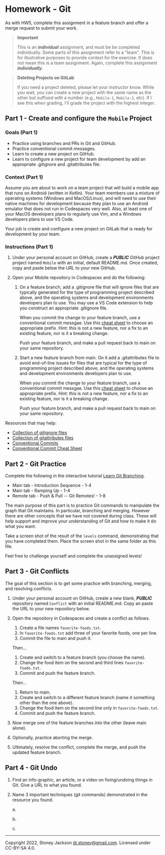 # Homework - Git

As with HW5, complete this assignment in a feature branch and offer a
merge request to submit your work.

> **Important**
>
> This is an ***individual*** assignment, and must be be completed individually.
> Some parts of this assignment refer to a "team". This is for illustrative
> purposes to provide context for the exercise. It does not mean this is a
> team assignment. Again, complete this assignment ***individually***.


> **Deleting Projects on GitLab**
>
> If you need a project deleted, please let your instructor know.
> While you wait, you can create a new project with the same name as the
> other but suffixed with a number (e.g., `Mobile-1`, `Mobile-2`, etc).
> If I see this when grading, I'll grade the project with the highest
> integer.

## Part 1 - Create and configure the `Mobile` Project

### Goals (Part 1)

- Practice using branches and PRs in Git and GitHub.
- Practice conventional commit messages.
- Learn to create a new project on GitHub.
- Learn to configure a new project for team development
   by add an appropriate .gitignore and .gitattributes file.

### Context (Part 1)

Assume you are about to work on a team
project that will build a mobile app that runs on Android (written in Kotlin).
Your team members use a mixture of operating systems (Windows and MacOS/Linux),
and will need to use their native machines for development because they
plan to use an Android emulator that does not run in Codespaces very well.
Also, at least one of your MacOS developers plans to regularly use Vim,
and a Windows developers plans to use VS Code.

Your job is create and configure a new project on GitLab that is ready
for development by your team.

### Instructions (Part 1)

1. Under your personal account on GitHub, create a ***PUBLIC*** GitHub
   project project named `Mobile` with an initial, default README.md.
   Once created, copy and paste below the URL to your new GitHub.

      <URL>

2. Open your Mobile repository in Codespaces and do the following:

   1. On a feature branch, add a .gitignore file that will ignore files
      that are typically generated for the type of programming project
      described above, and the operating systems and development environments
      developers plan to use. You may use a VS Code extension to help you
      construct an appropriate .gitignore file.
      
      When you commit the change to your feature
      branch, use a conventional commit messgae.
      Use this [cheat sheet](https://gist.github.com/qoomon/5dfcdf8eec66a051ecd85625518cfd13)
      to choose an appropriate prefix. Hint: this is not a new feature,
      nor a fix to an existing feature, nor is it a breaking change.

      Push your feature branch, and make a pull request back to main on your
      same repository.

   2. Start a new feature branch from main. On it add a .gitattributes file
      to avoid end-of-line issues for files that are typical for the type
      of programming project described above, and the operating systems and
      development environments developers plan to use.

      When you commit the change to your feature
      branch, use a conventional commit messgae.
      Use this [cheat sheet](https://gist.github.com/qoomon/5dfcdf8eec66a051ecd85625518cfd13)
      to choose an appropriate prefix. Hint: this is not a new feature,
      nor a fix to an existing feature, nor is it a breaking change.

      Push your feature branch, and make a pull request back to main on your
      same repository.

Resources that may help:

- [Collection of gitignore files](https://github.com/github/gitignore)
- [Collection of gitattributes files](https://github.com/alexkaratarakis/gitattributes)
- [Conventional Commits](https://www.conventionalcommits.org/en/v1.0.0/)
- [Conventional Commit Cheat Sheet](https://gist.github.com/qoomon/5dfcdf8eec66a051ecd85625518cfd13)

## Part 2 - Git Practice

Complete the following in the interactive tutorial [Learn Git Branching](https://learngitbranching.js.org/).

- Main tab - Introduction Sequence - 1-4
- Main tab - Ramping Up - 1-4
- Remote tab - Push & Pull -- Git Remotes! - 1-8

The main purpose of this part is to practice Git commands to manipulate
the graph that Git maintains. In particular, branching and merging. However
there are other concepts that we have not covered during class. These will
help support and improve your understanding of Git and how to make it do
what you want.

Take a screen shot of the result of the `levels` command,
demonstrating that you have completed them. Place the screen shot in the
same folder as this file.

Feel free to challenge yourself and complete the unassigned levels!

## Part 3 - Git Conflicts

The goal of this section is to get some practice with branching, merging,
and resolving conflicts.

1. Under your personal account on GitHub, create a new blank, ***PUBLIC***
   repository named `Conflict`  with an initial README.md.
   Copy an paste the URL to your new repository below.

   <URL>

2. Open the repository in Codespaces and create a conflict as follows.

   1. Create a file names `favorite-foods.txt`.
   2. In `favorite-foods.txt` add three of your favorite foods, one per line.
   3. Commit the file to main and push it.
   
   Then...

   1. Create and switch to a feature branch (you choose the name).
   2. Change the food item on the second and third lines `favorite-foods.txt`.
   3. Commit and push the feature branch.

   Then...

   1. Return to main.
   2. Create and switch to a different feature branch (name it something other than the one above).
   3. Change the food item on the second line only in `favorite-foods.txt`.
   4. Commit and push the feature branch.

3. Now merge one of the feature branches into the other (leave main alone).
4. Optionally, practice aborting the merge.
5. Ultimately, resolve the conflict, complete the merge, and push the updated feature branch.

## Part 4 - Git Undo

1. Find an info-graphic, an article, or a video on fixing/undoing things in Git.
   Give a URL to what you found.

2. Name 3 important techniques (git commands) demonstrated in the resource you found.

   a.

   b.

   c.

---

Copyright 2022, Stoney Jackson <dr.stoney@gmail.com>. Licensed under CC-BY-SA 4.0.